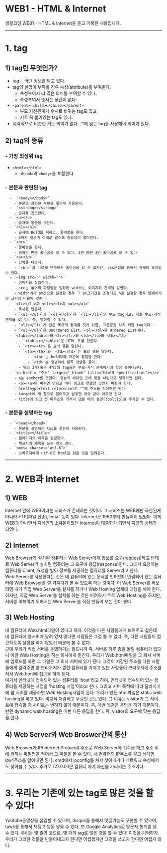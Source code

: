 # WEB1 - HTML & Internet

생활코딩 WEB1 - HTML & Internet을 듣고 기록한 내용입니다.

----
# 1. tag
## 1) tag란 무엇인가?
  - tag는 어떤 정보를 담고 있다.
  - tag의 설명이 부족할 경우 속성(attribute)를 부여한다.
    - 속성부여시 더 많은 의미를 부여할 수 있다.
    - 속성부여시 순서는 상관이 없다.
  - `<parent><child></child></parent>`
      - 부모 자신관계가 수시로 바뀌는 tag도 있고
      - 서로 꼭 붙어있는 tag도 있다.
  - 시각적으로 비슷한 거는 의미가 없다. 그에 맞는 tag를 사용해야 의미가 있다.

## 2) tag의 종류
### - 가장 최상위 tag
- `<html></html>`
  - `<head>`와 `<body>`를 포함한다.

### - 본문과 관련된 tag
      -  `<body></body>`
        - 본문과 관련된 부분을 묶는데 사용된다.
      -  `<strong></strong>`
        - 글자를 강조한다.
      - `<u></u>`
        - 글자에 밑줄을 긋는다.
      - `<h1></h1>`
        - 글자에 Bold를 취하고, 줄바꿈을 한다.
        - 6까지 있으며 아래로 갈수록 중요성이 떨어진다.
      - `<br>`
        - 줄바꿈을 한다.
        - 원하는 만큼 줄바꿈을 할 수 있다. 3번 하면 3번 줄바꿈을 할 수 있다.
      - `<p></p>`
        - 단락을 나눈다.
        - `<br>`과 다르게 연속해서 줄바꿈을 할 수 없지만, css문법을 통해서 자세히 조정할 수 있다.
      - `<img src="" width="">`
        - 이미지를 삽입한다.
        - src는 폴더의 파일명을 말하며 width는 이미지의 간격을 말한다.
        - width에서 px값으로 설정할 경우 그 px크기만큼 조정되고 %로 설정할 경우 웹페이지의 크기의 비율에 맞춘다.
      - `<li></li>과 <ul></ul>과 <ol></ol>`
        - 목차를 만든다.
        - `<ul></ul>`과 `<ol></ol>`은 `<li></li>`의 부모 tag이고, 서로 부모-자식 관계를 갖는다. 즉, 떨어질 수 없다.
        - `<li></li>`가 만든 목차의 경계를 짓기 위한, 그룹핑을 하기 위한 tag이다.
        - `<ul></ul>`은 Unordered List, <ol></ol>은 Ordered List이다.
      - `<table></table>와 <tr></tr>와 <td></td>와 <th></th>`
          - `<table></table>`은 HTML 표를 만든다.
          - `<tr></tr>`은 표의 행을 말한다.
          - `<th></th>`와 `<td></td>`는 표의 셀을 말한다.
              - `<th>`는 bold체에 가운데 정렬을 한다.
              - `<td>`는 평범체에 왼쪽 정렬을 한다.
          - 위의 3개(혹은 4개)의 tag들은 부모-자식 관계이기에 항상 붙어다닌다.
      - `<a href = "주소" target="_blank" title="html5 specification"></a>`
        - a는 anchor를 뜻한다. 정보의 바다인 곳에 닻을 내린다고 생각하면 된다.
        - <a></a>만 써주면 안되고 어디 링크로 연결할 것인지 써줘야 한다.
        - href(hypertext reference)로 ""에 주소를 적어주면 된다.
        - target에 새 창으로 열어주고 싶우면 위와 같이 해주면 된다.
        - title에 링크 전 마우스를 가져다 댔을 때의 설명(tooltip)을 추가할 수 있다.

### - 본문을 설명하는 tag
      - `<head></head>`
        - 본문을 설명하는 tag를 묶는데 사용된다.
      - `<title></title>`
        - 웹페이지의 제목을 설정한다.
        - 책표지의 제목을 쓰는 것과 같다.
      - `<meta charset="utf-8">`
        - 브라우저에게 utf-8로 html을 읽을 것을 알려준다.

----

# 2. WEB과 Internet
## 1) WEB
Internet 안에 WEB이라는 서비스가 존재하는 것이다. 그 서비스는 WEB에만 국한된게 아니라 FTP(파일 전송), email 등이 있다.
Internet은 1960부터 만들어져 있었다. 이게 WEB과 만나면서 지식인의 소유물이었던 Internet이 대중화가 되면서 지금의 상태가 되었다.

## 2) Internet
Web Browser가 설치된 컴퓨터는 Web Server에게 정보를 요구(request)하고 반대로 Web Server가 설치된 컴퓨터는 그 요구에 응답(response)한다.
그래서 요청하는 컴퓨터를 Client, 요청을 받아 정보를 제공하는 컴퓨터를 Server라고 한다.  
Web Server를 사용한다는 것은 내 컴퓨터에 있는 문서를 인터넷이 연결되어 있는 컴퓨터에 Web Browser를 깔 가져다가 볼 수 있도록 하는 것이다.
이 Web Server를 써보려면 내가 직접 Web Server를 설치를 하거나 Web Hosting 업체에 대행을 해야 한다. 하지만, 직접 Web Server를 설치를 하는 것은 어려워서 주로 Web Hosting을 하지만, 서버를 이해하기 위해서는 Web Server를 직접 만들어 보는 것이 좋다.

## 3) Web Hosting
내 컴퓨터에 Web.html파일이 있다고 하자. 이것을 다른 사람들에게 보여주고 싶은데 내 컴퓨터에 웹서버가 깔려 있지 않다면 사람들은 그걸 볼 수 없다. 즉, 다른 사람들이 접근하도록 설정을 하지 않았기 때문에 볼 수 없다.  
근데 우리가 직접 서버를 운영하기는 힘드니까 즉, 서버를 하루 종일 돌릴 컴퓨터가 없으니 이걸 Web Hosting을 하는 회사에게 맡긴다. 우리가 Web.html파일을 그 회사 서버에 업로드를 하면 그 파일은 그 회사 서버에 있기 된다. 그것이 저장된 주소를 다른 사람들에게 알려주면 웹 브라우저가 깔린 컴퓨터를 가지고 있는 사람들이 브라우저에 주소를 쳐서 Web.html에 접근을 하게 된다.  
여기서 인터넷에 접속되어 있는 컴퓨터를 'host'라고 하며, 인터넷이 접속되어 있는 컴퓨터를 제공하는 사업을 'hosting 사업'이라고 한다. 그리고 서버 목적에 따라 달라지기에 웹 서버를 제공하면 Web Hosting사업이 된다. 우리가 만든 html파일은 static web hosting을 하고 있다. 비교적 저렴하고 무료인 곳도 있다. 그 이유는 visitor가 그 사이트에 접속할 때 사이트는 변하지 않기 때문이다. 즉, 매번 똑같은 응답을 하기 때문이다. 반면 dynamic web hosting은 매번 다른 응답을 한다. 즉, visitor의 요구에 맞는 응답을 한다.  

## 4) Web Server와 Web Broswer간의 통신
Web Broswer가 IP(Internet Protocol) 주소로 Web Server에 접속을 하고 주소 뒤에 원하는 파일명을 적어서 그 파일을 볼 수 있다. 내 컴퓨터의 IP주소를 알고 싶다면 ipv4주소를 알아내면 된다. cmd에서 ipconfig를 쳐서 찾아내거나 네트워크 속성에서도 찾아볼 수 있다. 추가로 127.0.0.1은 컴퓨터 자기 자신을 가리키는 주소이다.

----

# 3. 우리는 기존에 있는 tag로 많은 것을 할 수 있다!
Youtube동영상을 삽입할 수 있으며, disqus를 통해서 댓글기능도 구현할 수 있으며, tawk를 통해서 채팅 기능돋 넣을 수 있다. 또 Google Analytics로 방문자 통계를 낼 수 있다.
우리는 몇 줄의 코드로, 몇 개의 tag로 많은 것을 할 수 있다! 이것을 기억하자. 우리가 그러한 것들을 만들어내고자 한다면 어렵겠지만 그것을 쓰고자 한다면 어렵지 않다.
